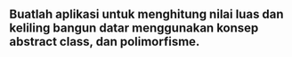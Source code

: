 ## Buatlah aplikasi untuk menghitung nilai luas dan keliling bangun datar menggunakan konsep abstract class, dan polimorfisme.